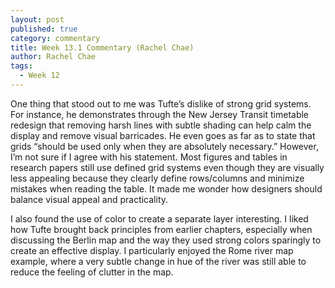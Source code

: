 ```yaml
---
layout: post
published: true
category: commentary
title: Week 13.1 Commentary (Rachel Chae)
author: Rachel Chae
tags:
  - Week 12
---
```

One thing that stood out to me was Tufte’s dislike of strong grid systems. For instance, he demonstrates through the New Jersey Transit timetable redesign that removing harsh lines with subtle shading can help calm the display and remove visual barricades. He even goes as far as to state that grids “should be used only when they are absolutely necessary.” However, I’m not sure if I agree with his statement. Most figures and tables in research papers still use defined grid systems even though they are visually less appealing because they clearly define rows/columns and minimize mistakes when reading the table. It made me wonder how designers should balance visual appeal and practicality.

I also found the use of color to create a separate layer interesting. I liked how Tufte brought back principles from earlier chapters, especially when discussing the Berlin map and the way they used strong colors sparingly to create an effective display. I particularly enjoyed the Rome river map example, where a very subtle change in hue of the river was still able to reduce the feeling of clutter in the map.